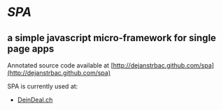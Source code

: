 *SPA*
=====
a simple javascript micro-framework for single page apps
--------------------------------------------------------

Annotated source code available at [http://dejanstrbac.github.com/spa](http://dejanstrbac.github.com/spa)

SPA is currently used at:

  - [DeinDeal.ch](http://home.deindeal.ch)